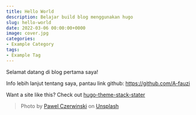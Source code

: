 ```yaml
---
title: Hello World
description: Belajar build blog menggunakan hugo
slug: hello-world
date: 2022-03-06 00:00:00+0000
image: cover.jpg
categories:
- Example Category
tags:
- Example Tag
---
```


Selamat datang di blog pertama saya!

Info lebih lanjut tentang saya, pantau link github: https://github.com/A-fauzi

Want a site like this? Check out [hugo-theme-stack-stater](https://github.com/CaiJimmy/hugo-theme-stack-starter)

> Photo by [Pawel Czerwinski](https://unsplash.com/@pawel_czerwinski) on [Unsplash](https://unsplash.com/)
